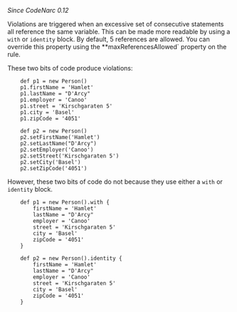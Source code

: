 *Since CodeNarc 0.12*

Violations are triggered when an excessive set of consecutive statements
all reference the same variable. This can be made more readable by using
a `with` or `identity` block. By default, 5 references are allowed. You
can override this property using the \*\*maxReferencesAllowed\` property
on the rule.

These two bits of code produce violations:

        def p1 = new Person()
        p1.firstName = 'Hamlet'
        p1.lastName = "D'Arcy"
        p1.employer = 'Canoo'
        p1.street = 'Kirschgaraten 5'
        p1.city = 'Basel'
        p1.zipCode = '4051'

        def p2 = new Person()
        p2.setFirstName('Hamlet')
        p2.setLastName("D'Arcy")
        p2.setEmployer('Canoo')
        p2.setStreet('Kirschgaraten 5')
        p2.setCity('Basel')
        p2.setZipCode('4051')

However, these two bits of code do not because they use either a `with`
or `identity` block.

        def p1 = new Person().with {
            firstName = 'Hamlet'
            lastName = "D'Arcy"
            employer = 'Canoo'
            street = 'Kirschgaraten 5'
            city = 'Basel'
            zipCode = '4051'
        }

        def p2 = new Person().identity {
            firstName = 'Hamlet'
            lastName = "D'Arcy"
            employer = 'Canoo'
            street = 'Kirschgaraten 5'
            city = 'Basel'
            zipCode = '4051'
        }
